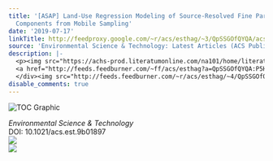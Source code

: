 ```yaml
---
title: '[ASAP] Land-Use Regression Modeling of Source-Resolved Fine Particulate Matter
  Components from Mobile Sampling'
date: '2019-07-17'
linkTitle: http://feedproxy.google.com/~r/acs/esthag/~3/QpSSGOfQYQA/acs.est.9b01897
source: 'Environmental Science & Technology: Latest Articles (ACS Publications)'
description: |-
  <p><img src="https://achs-prod.literatumonline.com/na101/home/literatum/publisher/achs/journals/content/esthag/0/esthag.ahead-of-print/acs.est.9b01897/20190717/images/medium/es-2019-01897x_0007.gif" alt="TOC Graphic"/></p><div><cite>Environmental Science & Technology</cite></div><div>DOI: 10.1021/acs.est.9b01897</div><div class="feedflare">
  <a href="http://feeds.feedburner.com/~ff/acs/esthag?a=QpSSGOfQYQA:P5HL6lp_zCw:yIl2AUoC8zA"><img src="http://feeds.feedburner.com/~ff/acs/esthag?d=yIl2AUoC8zA" border="0"></img></a>
  </div><img src="http://feeds.feedburner.com/~r/acs/esthag/~4/QpSSGOfQYQA" ...
disable_comments: true
---
```

<p><img src="https://achs-prod.literatumonline.com/na101/home/literatum/publisher/achs/journals/content/esthag/0/esthag.ahead-of-print/acs.est.9b01897/20190717/images/medium/es-2019-01897x_0007.gif" alt="TOC Graphic"/></p><div><cite>Environmental Science & Technology</cite></div><div>DOI: 10.1021/acs.est.9b01897</div><div class="feedflare">
<a href="http://feeds.feedburner.com/~ff/acs/esthag?a=QpSSGOfQYQA:P5HL6lp_zCw:yIl2AUoC8zA"><img src="http://feeds.feedburner.com/~ff/acs/esthag?d=yIl2AUoC8zA" border="0"></img></a>
</div><img src="http://feeds.feedburner.com/~r/acs/esthag/~4/QpSSGOfQYQA" ...